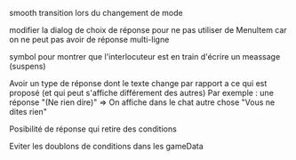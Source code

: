 smooth transition lors du changement de mode

modifier la dialog de choix de réponse pour ne pas utiliser de MenuItem car on ne peut pas avoir de réponse multi-ligne

symbol pour montrer que l'interlocuteur est en train d'écrire un meassage (suspens)

Avoir un type de réponse dont le texte change par rapport a ce qui est proposé (et qui peut s'affiche différement des autres)
Par exemple : une réponse "(Ne rien dire)" => On affiche dans le chat autre chose "Vous ne dites rien"

Posibilité de réponse qui retire des conditions

Eviter les doublons de conditions dans les gameData
